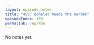 ```yaml
---
layout: episode_notes
title: "456: Qohelet Weeds the Garden"
episodeIndex: 459
permalink: /ep/456
---
```

No notes yet.
